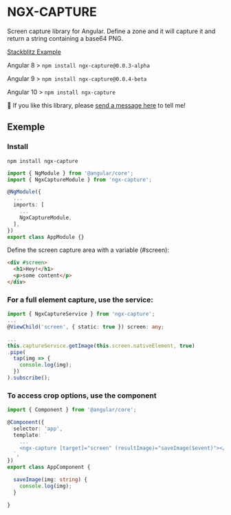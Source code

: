 # NGX-CAPTURE

Screen capture library for Angular.
Define a zone and it will capture it and return a string containing a base64 PNG.

[Stackblitz Example](https://stackblitz.com/edit/ngx-capture-example)

Angular 8 > `npm install ngx-capture@0.0.3-alpha`

Angular 9 > `npm install ngx-capture@0.0.4-beta`

Angular 10 > `npm install ngx-capture`

💪 If you like this library, please [send a message here](https://twiiter.com/tmalicet) to tell me!

## Exemple 

### Install
```
npm install ngx-capture
```

```ts
import { NgModule } from '@angular/core';
import { NgxCaptureModule } from 'ngx-capture';

@NgModule({
  ...
  imports: [
    ...
    NgxCaptureModule,
  ],
})
export class AppModule {}
```

Define the screen capture area with a variable (#screen):
```html
<div #screen>
  <h1>Hey!</h1>
  <p>some content</p>
</div>
```

### For a full element capture, use the service:

```ts
import { NgxCaptureService } from 'ngx-capture';
...
@ViewChild('screen', { static: true }) screen: any;

... 
this.captureService.getImage(this.screen.nativeElement, true)
.pipe(
  tap(img => {
    console.log(img);
  })
).subscribe();
```
### To access crop options, use the component

```ts
import { Component } from '@angular/core';

@Component({
  selector: 'app',
  template: `
    ...
    <ngx-capture [target]="screen" (resultImage)="saveImage($event)"></ngx-capture>
  `,
})
export class AppComponent {

  saveImage(img: string) {
    console.log(img);
  }

}
```

